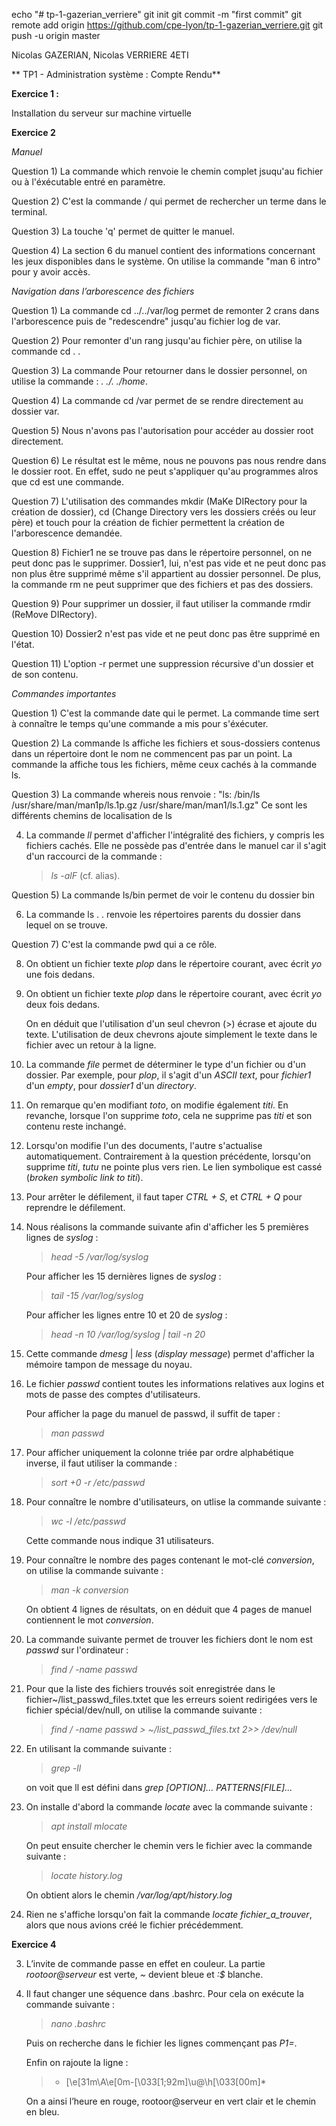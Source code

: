 echo "# tp-1-gazerian_verriere" 
git init
git commit -m "first commit"
git remote add origin https://github.com/cpe-lyon/tp-1-gazerian_verriere.git
git push -u origin master

Nicolas GAZERIAN, Nicolas VERRIERE
4ETI

** TP1 - Administration système : Compte Rendu**

**Exercice 1 :**

Installation du serveur sur machine virtuelle


**Exercice 2**

*Manuel*

Question 1)
La commande which renvoie le chemin complet jsuqu'au fichier ou à l'éxécutable entré en paramètre.

Question 2)
C'est la commande / qui permet de rechercher un terme dans le terminal.

Question 3)
La touche 'q' permet de quitter le manuel.

Question 4)
La section 6 du manuel contient des informations concernant les jeux disponibles dans le système.
On utilise la commande "man 6 intro" pour y avoir accès.

*Navigation dans l’arborescence des fichiers*

Question 1)
La commande cd ../../var/log permet de remonter 2 crans dans l'arborescence puis de "redescendre" jusqu'au fichier log de var.

Question 2)
Pour remonter d'un rang jusqu'au fichier père, on utilise la commande  cd . .

Question 3)
La commande Pour retourner dans le dossier personnel, on utilise la commande : *. ./. ./home*.

Question 4)
La commande cd /var permet de se rendre directement au dossier var.

Question 5)
Nous n'avons pas l'autorisation pour accéder au dossier root directement.

Question 6)
Le résultat est le même, nous ne pouvons pas nous rendre dans le dossier root. En effet, sudo ne peut s'appliquer qu'au programmes alros que cd est une commande.

Question 7)
L'utilisation des commandes mkdir (MaKe DIRectory pour la création de dossier), cd (Change Directory vers les dossiers créés ou leur père) et touch pour la création de fichier permettent la création de l'arborescence demandée.

Question 8)
Fichier1 ne se trouve pas dans le répertoire personnel, on ne peut donc pas le supprimer.
Dossier1, lui, n'est pas vide et ne peut donc pas non plus être supprimé même s'il appartient au dossier personnel. De plus, la commande rm ne peut supprimer que des fichiers et pas des dossiers.

Question 9)
Pour supprimer un dossier, il faut utiliser la commande rmdir (ReMove DIRectory).

Question 10)
Dossier2 n'est pas vide et ne peut donc pas être supprimé en l'état.

Question 11)
L'option -r permet une suppression récursive d'un dossier et de son contenu. 

*Commandes importantes*

Question 1)
C'est la commande date qui le permet.
La commande time sert à connaître le temps qu'une commande a mis pour s'éxécuter.

Question 2)
La commande ls affiche les fichiers et sous-dossiers contenus dans un répertoire dont le nom ne commencent pas par un point.
La commande la affiche tous les fichiers, même ceux cachés à la commande ls.

Question 3)
La commande whereis nous renvoie :
"ls: /bin/ls /usr/share/man/man1p/ls.1p.gz /usr/share/man/man1/ls.1.gz"
Ce sont les différents chemins de localisation de ls


4. La commande *ll* permet d'afficher l'intégralité des fichiers, y compris les fichiers cachés. Elle ne possède pas d'entrée dans le manuel car il s'agit d'un raccourci de la commande :

	> *ls -alF* (cf. alias).


Question 5)
La commande ls/bin permet de voir le contenu du dossier bin

6. La commande ls . . renvoie les répertoires parents du dossier dans lequel on se trouve.

Question 7)
C'est la commande pwd qui a ce rôle.

8. On obtient un fichier texte *plop* dans le répertoire courant, avec écrit *yo* une fois dedans.

9. On obtient un fichier texte *plop* dans le répertoire courant, avec écrit *yo* deux fois dedans.

	On en déduit que l'utilisation d'un seul chevron (>) écrase et ajoute du texte. L'utilisation de deux chevrons ajoute simplement le texte dans le fichier avec un retour à la ligne.

10. La commande *file* permet de déterminer le type d'un fichier ou d'un dossier. Par exemple, pour *plop*, il s'agit d'un *ASCII text*, pour *fichier1* d'un *empty*, pour *dossier1* d'un *directory*.

11. On remarque qu'en modifiant *toto*, on modifie également *titi*. En revanche, lorsque l'on supprime *toto*, cela ne supprime pas *titi* et son contenu reste inchangé.

12. Lorsqu'on modifie l'un des documents, l'autre s'actualise automatiquement. Contrairement à la question précédente, lorsqu'on supprime *titi*, *tutu* ne pointe plus vers rien. Le lien symbolique est cassé (*broken symbolic link to titi*).

13. Pour arrêter le défilement, il faut taper *CTRL + S*, et *CTRL + Q* pour reprendre le défilement.

14. Nous réalisons la commande suivante afin d'afficher les 5 premières lignes de *syslog* :

	> *head -5 /var/log/syslog*

	Pour afficher les 15 dernières lignes de *syslog* :

	> *tail -15 /var/log/syslog*

	Pour afficher les lignes entre 10 et 20 de *syslog* :

	> *head -n 10 /var/log/syslog | tail -n 20*

15. Cette commande *dmesg* | *less* (*display message*) permet d'afficher la mémoire tampon de message du noyau.

16. Le fichier *passwd* contient toutes les informations relatives aux logins et mots de passe des comptes d'utilisateurs.

	Pour afficher la page du manuel de passwd, il suffit de taper :

	> *man passwd*

17. Pour afficher uniquement la colonne triée par ordre alphabétique inverse, il faut utiliser la commande :

	> *sort +0 -r /etc/passwd*

18. Pour connaître le nombre d'utilisateurs, on utlise la commande suivante :

	> *wc -l /etc/passwd*

	Cette commande nous indique 31 utilisateurs.

19. Pour connaître le nombre des pages contenant le mot-clé *conversion*, on utilise la commande suivante :

	> *man -k conversion*

	On obtient 4 lignes de résultats, on en déduit que 4 pages de manuel contiennent le mot *conversion*.

20. La commande suivante permet de trouver les fichiers dont le nom est *passwd* sur l'ordinateur :

	> *find / -name passwd*

21. Pour que la liste des fichiers trouvés soit enregistrée dans le fichier~/list_passwd_files.txtet que les erreurs soient redirigées vers le fichier spécial/dev/null, on utilise la commande suivante :

	> *find / -name passwd > ~/list_passwd_files.txt 2>> /dev/null*

22. En utilisant la commande suivante :

	> *grep -ll*

	on voit que ll est défini dans *grep [OPTION]... PATTERNS[FILE]...*

23. On installe d'abord la commande *locate* avec la commande suivante :

	> *apt install mlocate*

	On peut ensuite chercher le chemin vers le fichier avec la commande suivante :

	> *locate history.log*

	On obtient alors le chemin */var/log/apt/history.log*

24. Rien ne s'affiche lorsqu'on fait la commande *locate fichier_a_trouver*, alors que nous avions créé le fichier précédemment.

**Exercice 4**

3. L’invite de commande passe en effet en couleur. La partie *rootoor@serveur* est verte, *~* devient bleue et *:$* blanche.

4. Il faut changer une séquence dans .bashrc. Pour cela on exécute la commande suivante :

	> *nano .bashrc*

	Puis on recherche dans le fichier les lignes commençant pas *P1=*.

	Enfin on rajoute la ligne :

	> * \[\e[31m\A\e[0m-\[\033[1;92m]\u@\h\[\033[00m\]*

	On a ainsi l’heure en rouge, rootoor@serveur en vert clair et le chemin en bleu.
